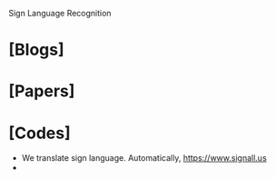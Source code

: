 Sign Language Recognition

# [Blogs]

# [Papers]

# [Codes]
+ We translate sign language. Automatically, https://www.signall.us
+ 
